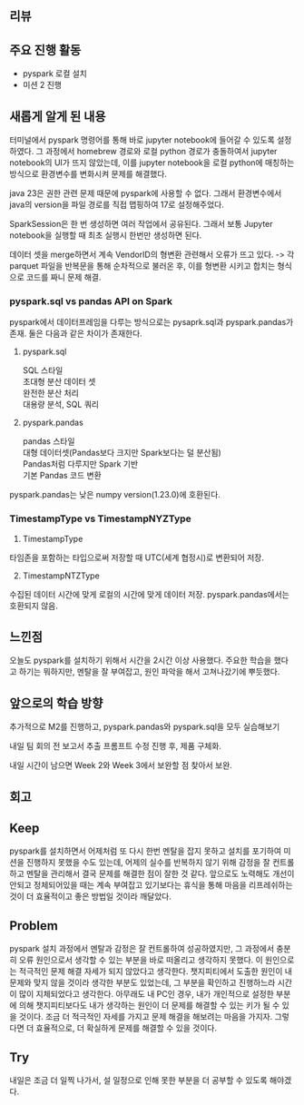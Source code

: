 ## 리뷰
## 주요 진행 활동
- pyspark 로컬 설치
- 미션 2 진행

## 새롭게 알게 된 내용

터미널에서 pyspark 명령어를 통해 바로 jupyter notebook에 들어갈 수 있도록 설정하였다. 그 과정에서 homebrew 경로와 로컬 python 경로가 충돌하여서 jupyter notebook의 UI가 뜨지 않았는데, 이를 jupyter notebook을 로컬 python에 매칭하는 방식으로 환경변수를 변화시켜 문제를 해결했다.

java 23은 권한 관련 문제 때문에 pyspark에 사용할 수 없다. 그래서 환경변수에서 java의 version을 파일 경로를 직접 맵핑하여 17로 설정해주었다.

SparkSession은 한 번 생성하면 여러 작업에서 공유된다. 그래서 보통 Jupyter notebook을 실행할 때 최초 실행시 한번만 생성하면 된다.

데이터 셋을 merge하면서 계속 VendorID의 형변환 관련해서 오류가 뜨고 있다. -> 각 parquet 파일을 반복문을 통해 순차적으로 불러온 후, 이를 형변환 시키고 합치는 형식으로 코드를 짜니 문제 해결.

### pyspark.sql vs pandas API on Spark
pyspark에서 데이터프레임을 다루는 방식으로는 pysaprk.sql과 pyspark.pandas가 존재. 둘은 다음과 같은 차이가 존재한다.

1.  pyspark.sql</br>

    SQL 스타일</br>
    초대형 분산 데이터 셋</br>
    완전한 분산 처리</br>
    대용량 분석, SQL 쿼리</br>

2. pyspark.pandas</br>

    pandas 스타일</br>
    대형 데이터셋(Pandas보다 크지만 Spark보다는 덜 분산됨)</br>
    Pandas처럼 다루지만 Spark 기반</br>
    기본 Pandas 코드 변환</br>

pyspark.pandas는 낮은 numpy version(1.23.0)에 호환된다.

### TimestampType vs TimestampNYZType

1. TimestampType

타임존을 포함하는 타입으로써 저장할 때 UTC(세계 협정시)로 변환되어 저장.

2. TimestampNTZType

수집된 데이터 시간에 맞게 로컬의 시간에 맞게 데이터 저장. pyspark.pandas에서는 호환되지 않음.

## 느낀점
오늘도 pyspark를 설치하기 위해서 시간을 2시간 이상 사용했다. 주요한 학습을 했다고 하기는 뭐하지만, 멘탈을 잘 부여잡고, 원인 파악을 해서 고쳐나갔기에 뿌듯했다.

## 앞으로의 학습 방향
추가적으로 M2를 진행하고, pyspark.pandas와 pyspark.sql을 모두 실습해보기

내일 팀 회의 전 보고서 추출 프롬프트 수정 진행 후, 제품 구체화.

내일 시간이 남으면 Week 2와 Week 3에서 보완할 점 찾아서 보완.

## 회고
## Keep
pyspark를 설치하면서 어제처럼 또 다시 한번 멘탈을 잡지 못하고 설치를 포기하여 미션을 진행하지 못했을 수도 있는데, 어제의 실수를 반복하지 않기 위해 감정을 잘 컨트롤하고 멘탈을 관리해서 결국 문제를 해결한 점이 잘한 것 같다. 앞으로도 노력해도 개선이 안되고 정체되어있을 때는 계속 부여잡고 있기보다는 휴식을 통해 마음을 리프레쉬하는 것이 더 효율적이고 좋은 방법일 것이라 깨달았다.

## Problem
pyspark 설치 과정에서 멘탈과 감정은 잘 컨트롤하여 성공하였지만, 그 과정에서 충분히 오류 원인으로서 생각할 수 있는 부분을 바로 떠올리고 생각하지 못했다. 이 원인으로는 적극적인 문제 해결 자세가 되지 않았다고 생각한다. 챗지피티에서 도출한 원인이 내 문제와 맞지 않을 것이라 생각한 부분도 있었는데, 그 부분을 확인하고 진행하느라 시간이 많이 지체되었다고 생각한다. 아무래도 내 PC인 경우, 내가 개인적으로 설정한 부분에 의해 챗지피티보다도 내가 생각하는 원인이 더 문제를 해결할 수 있는 키가 될 수 있을 것이다. 조금 더 적극적인 자세를 가지고 문제 해결을 해보려는 마음을 가지자. 그렇다면 더 효율적으로, 더 확실하게 문제를 해결할 수 있을 것이다.

## Try
내일은 조금 더 일찍 나가서, 설 일정으로 인해 못한 부분을 더 공부할 수 있도록 해야겠다.
